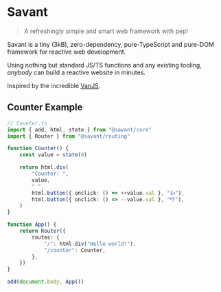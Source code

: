 # Savant

> A refreshingly simple and smart web framework with pep!

Savant is a tiny (3kB), zero-dependency, pure-TypeScript and pure-DOM framework for reactive web development.

Using nothing but standard JS/TS functions and any existing tooling, _anybody_ can build a reactive website in minutes.

Inspired by the incredible [VanJS](https://vanjs.org).

## Counter Example

```typescript
// Counter.ts
import { add, html, state } from "@savant/core"
import { Router } from "@savant/routing"

function Counter() {
	const value = state(0)

	return html.div(
		"Counter: ",
		value,
		" ",
		html.button({ onclick: () => ++value.val }, "👍"),
		html.button({ onclick: () => --value.val }, "👎"),
	)
}

function App() {
	return Router({
		routes: {
			"/": html.div("Hello world!"),
			"/counter": Counter,
		},
	})
}

add(document.body, App())
```
